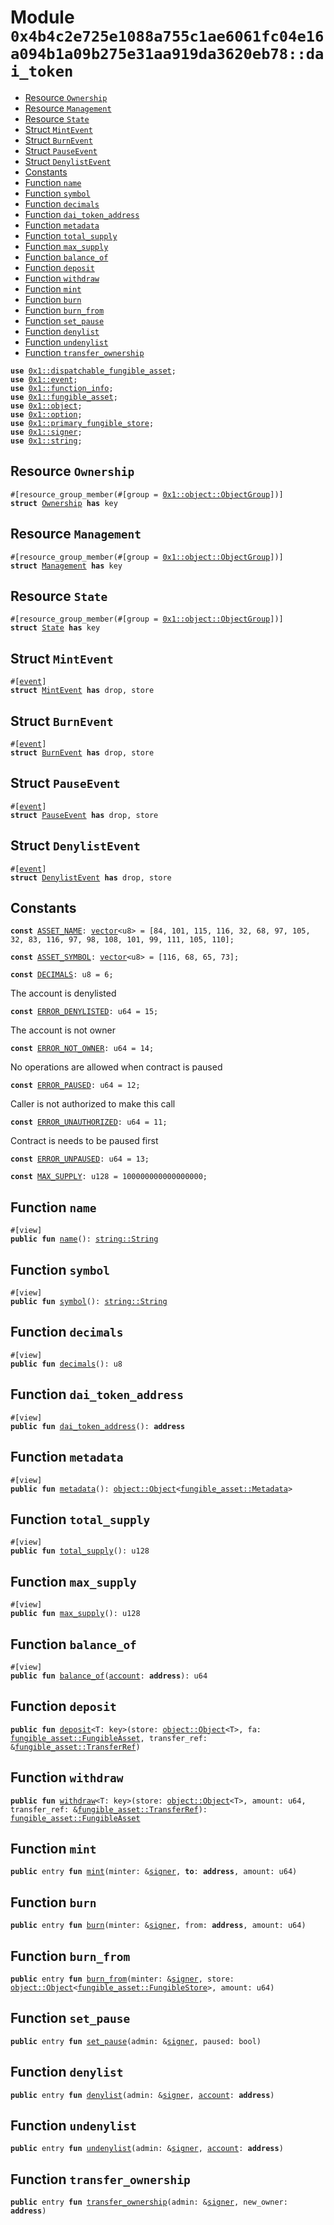 
<a id="0x4b4c2e725e1088a755c1ae6061fc04e16a094b1a09b275e31aa919da3620eb78_dai_token"></a>

# Module `0x4b4c2e725e1088a755c1ae6061fc04e16a094b1a09b275e31aa919da3620eb78::dai_token`



-  [Resource `Ownership`](#0x4b4c2e725e1088a755c1ae6061fc04e16a094b1a09b275e31aa919da3620eb78_dai_token_Ownership)
-  [Resource `Management`](#0x4b4c2e725e1088a755c1ae6061fc04e16a094b1a09b275e31aa919da3620eb78_dai_token_Management)
-  [Resource `State`](#0x4b4c2e725e1088a755c1ae6061fc04e16a094b1a09b275e31aa919da3620eb78_dai_token_State)
-  [Struct `MintEvent`](#0x4b4c2e725e1088a755c1ae6061fc04e16a094b1a09b275e31aa919da3620eb78_dai_token_MintEvent)
-  [Struct `BurnEvent`](#0x4b4c2e725e1088a755c1ae6061fc04e16a094b1a09b275e31aa919da3620eb78_dai_token_BurnEvent)
-  [Struct `PauseEvent`](#0x4b4c2e725e1088a755c1ae6061fc04e16a094b1a09b275e31aa919da3620eb78_dai_token_PauseEvent)
-  [Struct `DenylistEvent`](#0x4b4c2e725e1088a755c1ae6061fc04e16a094b1a09b275e31aa919da3620eb78_dai_token_DenylistEvent)
-  [Constants](#@Constants_0)
-  [Function `name`](#0x4b4c2e725e1088a755c1ae6061fc04e16a094b1a09b275e31aa919da3620eb78_dai_token_name)
-  [Function `symbol`](#0x4b4c2e725e1088a755c1ae6061fc04e16a094b1a09b275e31aa919da3620eb78_dai_token_symbol)
-  [Function `decimals`](#0x4b4c2e725e1088a755c1ae6061fc04e16a094b1a09b275e31aa919da3620eb78_dai_token_decimals)
-  [Function `dai_token_address`](#0x4b4c2e725e1088a755c1ae6061fc04e16a094b1a09b275e31aa919da3620eb78_dai_token_dai_token_address)
-  [Function `metadata`](#0x4b4c2e725e1088a755c1ae6061fc04e16a094b1a09b275e31aa919da3620eb78_dai_token_metadata)
-  [Function `total_supply`](#0x4b4c2e725e1088a755c1ae6061fc04e16a094b1a09b275e31aa919da3620eb78_dai_token_total_supply)
-  [Function `max_supply`](#0x4b4c2e725e1088a755c1ae6061fc04e16a094b1a09b275e31aa919da3620eb78_dai_token_max_supply)
-  [Function `balance_of`](#0x4b4c2e725e1088a755c1ae6061fc04e16a094b1a09b275e31aa919da3620eb78_dai_token_balance_of)
-  [Function `deposit`](#0x4b4c2e725e1088a755c1ae6061fc04e16a094b1a09b275e31aa919da3620eb78_dai_token_deposit)
-  [Function `withdraw`](#0x4b4c2e725e1088a755c1ae6061fc04e16a094b1a09b275e31aa919da3620eb78_dai_token_withdraw)
-  [Function `mint`](#0x4b4c2e725e1088a755c1ae6061fc04e16a094b1a09b275e31aa919da3620eb78_dai_token_mint)
-  [Function `burn`](#0x4b4c2e725e1088a755c1ae6061fc04e16a094b1a09b275e31aa919da3620eb78_dai_token_burn)
-  [Function `burn_from`](#0x4b4c2e725e1088a755c1ae6061fc04e16a094b1a09b275e31aa919da3620eb78_dai_token_burn_from)
-  [Function `set_pause`](#0x4b4c2e725e1088a755c1ae6061fc04e16a094b1a09b275e31aa919da3620eb78_dai_token_set_pause)
-  [Function `denylist`](#0x4b4c2e725e1088a755c1ae6061fc04e16a094b1a09b275e31aa919da3620eb78_dai_token_denylist)
-  [Function `undenylist`](#0x4b4c2e725e1088a755c1ae6061fc04e16a094b1a09b275e31aa919da3620eb78_dai_token_undenylist)
-  [Function `transfer_ownership`](#0x4b4c2e725e1088a755c1ae6061fc04e16a094b1a09b275e31aa919da3620eb78_dai_token_transfer_ownership)


<pre><code><b>use</b> <a href="">0x1::dispatchable_fungible_asset</a>;
<b>use</b> <a href="">0x1::event</a>;
<b>use</b> <a href="">0x1::function_info</a>;
<b>use</b> <a href="">0x1::fungible_asset</a>;
<b>use</b> <a href="">0x1::object</a>;
<b>use</b> <a href="">0x1::option</a>;
<b>use</b> <a href="">0x1::primary_fungible_store</a>;
<b>use</b> <a href="">0x1::signer</a>;
<b>use</b> <a href="">0x1::string</a>;
</code></pre>



<a id="0x4b4c2e725e1088a755c1ae6061fc04e16a094b1a09b275e31aa919da3620eb78_dai_token_Ownership"></a>

## Resource `Ownership`



<pre><code>#[resource_group_member(#[group = <a href="_ObjectGroup">0x1::object::ObjectGroup</a>])]
<b>struct</b> <a href="dai.md#0x4b4c2e725e1088a755c1ae6061fc04e16a094b1a09b275e31aa919da3620eb78_dai_token_Ownership">Ownership</a> <b>has</b> key
</code></pre>



<a id="0x4b4c2e725e1088a755c1ae6061fc04e16a094b1a09b275e31aa919da3620eb78_dai_token_Management"></a>

## Resource `Management`



<pre><code>#[resource_group_member(#[group = <a href="_ObjectGroup">0x1::object::ObjectGroup</a>])]
<b>struct</b> <a href="dai.md#0x4b4c2e725e1088a755c1ae6061fc04e16a094b1a09b275e31aa919da3620eb78_dai_token_Management">Management</a> <b>has</b> key
</code></pre>



<a id="0x4b4c2e725e1088a755c1ae6061fc04e16a094b1a09b275e31aa919da3620eb78_dai_token_State"></a>

## Resource `State`



<pre><code>#[resource_group_member(#[group = <a href="_ObjectGroup">0x1::object::ObjectGroup</a>])]
<b>struct</b> <a href="dai.md#0x4b4c2e725e1088a755c1ae6061fc04e16a094b1a09b275e31aa919da3620eb78_dai_token_State">State</a> <b>has</b> key
</code></pre>



<a id="0x4b4c2e725e1088a755c1ae6061fc04e16a094b1a09b275e31aa919da3620eb78_dai_token_MintEvent"></a>

## Struct `MintEvent`



<pre><code>#[<a href="">event</a>]
<b>struct</b> <a href="dai.md#0x4b4c2e725e1088a755c1ae6061fc04e16a094b1a09b275e31aa919da3620eb78_dai_token_MintEvent">MintEvent</a> <b>has</b> drop, store
</code></pre>



<a id="0x4b4c2e725e1088a755c1ae6061fc04e16a094b1a09b275e31aa919da3620eb78_dai_token_BurnEvent"></a>

## Struct `BurnEvent`



<pre><code>#[<a href="">event</a>]
<b>struct</b> <a href="dai.md#0x4b4c2e725e1088a755c1ae6061fc04e16a094b1a09b275e31aa919da3620eb78_dai_token_BurnEvent">BurnEvent</a> <b>has</b> drop, store
</code></pre>



<a id="0x4b4c2e725e1088a755c1ae6061fc04e16a094b1a09b275e31aa919da3620eb78_dai_token_PauseEvent"></a>

## Struct `PauseEvent`



<pre><code>#[<a href="">event</a>]
<b>struct</b> <a href="dai.md#0x4b4c2e725e1088a755c1ae6061fc04e16a094b1a09b275e31aa919da3620eb78_dai_token_PauseEvent">PauseEvent</a> <b>has</b> drop, store
</code></pre>



<a id="0x4b4c2e725e1088a755c1ae6061fc04e16a094b1a09b275e31aa919da3620eb78_dai_token_DenylistEvent"></a>

## Struct `DenylistEvent`



<pre><code>#[<a href="">event</a>]
<b>struct</b> <a href="dai.md#0x4b4c2e725e1088a755c1ae6061fc04e16a094b1a09b275e31aa919da3620eb78_dai_token_DenylistEvent">DenylistEvent</a> <b>has</b> drop, store
</code></pre>



<a id="@Constants_0"></a>

## Constants


<a id="0x4b4c2e725e1088a755c1ae6061fc04e16a094b1a09b275e31aa919da3620eb78_dai_token_ASSET_NAME"></a>



<pre><code><b>const</b> <a href="dai.md#0x4b4c2e725e1088a755c1ae6061fc04e16a094b1a09b275e31aa919da3620eb78_dai_token_ASSET_NAME">ASSET_NAME</a>: <a href="">vector</a>&lt;u8&gt; = [84, 101, 115, 116, 32, 68, 97, 105, 32, 83, 116, 97, 98, 108, 101, 99, 111, 105, 110];
</code></pre>



<a id="0x4b4c2e725e1088a755c1ae6061fc04e16a094b1a09b275e31aa919da3620eb78_dai_token_ASSET_SYMBOL"></a>



<pre><code><b>const</b> <a href="dai.md#0x4b4c2e725e1088a755c1ae6061fc04e16a094b1a09b275e31aa919da3620eb78_dai_token_ASSET_SYMBOL">ASSET_SYMBOL</a>: <a href="">vector</a>&lt;u8&gt; = [116, 68, 65, 73];
</code></pre>



<a id="0x4b4c2e725e1088a755c1ae6061fc04e16a094b1a09b275e31aa919da3620eb78_dai_token_DECIMALS"></a>



<pre><code><b>const</b> <a href="dai.md#0x4b4c2e725e1088a755c1ae6061fc04e16a094b1a09b275e31aa919da3620eb78_dai_token_DECIMALS">DECIMALS</a>: u8 = 6;
</code></pre>



<a id="0x4b4c2e725e1088a755c1ae6061fc04e16a094b1a09b275e31aa919da3620eb78_dai_token_ERROR_DENYLISTED"></a>

The account is denylisted


<pre><code><b>const</b> <a href="dai.md#0x4b4c2e725e1088a755c1ae6061fc04e16a094b1a09b275e31aa919da3620eb78_dai_token_ERROR_DENYLISTED">ERROR_DENYLISTED</a>: u64 = 15;
</code></pre>



<a id="0x4b4c2e725e1088a755c1ae6061fc04e16a094b1a09b275e31aa919da3620eb78_dai_token_ERROR_NOT_OWNER"></a>

The account is not owner


<pre><code><b>const</b> <a href="dai.md#0x4b4c2e725e1088a755c1ae6061fc04e16a094b1a09b275e31aa919da3620eb78_dai_token_ERROR_NOT_OWNER">ERROR_NOT_OWNER</a>: u64 = 14;
</code></pre>



<a id="0x4b4c2e725e1088a755c1ae6061fc04e16a094b1a09b275e31aa919da3620eb78_dai_token_ERROR_PAUSED"></a>

No operations are allowed when contract is paused


<pre><code><b>const</b> <a href="dai.md#0x4b4c2e725e1088a755c1ae6061fc04e16a094b1a09b275e31aa919da3620eb78_dai_token_ERROR_PAUSED">ERROR_PAUSED</a>: u64 = 12;
</code></pre>



<a id="0x4b4c2e725e1088a755c1ae6061fc04e16a094b1a09b275e31aa919da3620eb78_dai_token_ERROR_UNAUTHORIZED"></a>

Caller is not authorized to make this call


<pre><code><b>const</b> <a href="dai.md#0x4b4c2e725e1088a755c1ae6061fc04e16a094b1a09b275e31aa919da3620eb78_dai_token_ERROR_UNAUTHORIZED">ERROR_UNAUTHORIZED</a>: u64 = 11;
</code></pre>



<a id="0x4b4c2e725e1088a755c1ae6061fc04e16a094b1a09b275e31aa919da3620eb78_dai_token_ERROR_UNPAUSED"></a>

Contract is needs to be paused first


<pre><code><b>const</b> <a href="dai.md#0x4b4c2e725e1088a755c1ae6061fc04e16a094b1a09b275e31aa919da3620eb78_dai_token_ERROR_UNPAUSED">ERROR_UNPAUSED</a>: u64 = 13;
</code></pre>



<a id="0x4b4c2e725e1088a755c1ae6061fc04e16a094b1a09b275e31aa919da3620eb78_dai_token_MAX_SUPPLY"></a>



<pre><code><b>const</b> <a href="dai.md#0x4b4c2e725e1088a755c1ae6061fc04e16a094b1a09b275e31aa919da3620eb78_dai_token_MAX_SUPPLY">MAX_SUPPLY</a>: u128 = 100000000000000000;
</code></pre>



<a id="0x4b4c2e725e1088a755c1ae6061fc04e16a094b1a09b275e31aa919da3620eb78_dai_token_name"></a>

## Function `name`



<pre><code>#[view]
<b>public</b> <b>fun</b> <a href="dai.md#0x4b4c2e725e1088a755c1ae6061fc04e16a094b1a09b275e31aa919da3620eb78_dai_token_name">name</a>(): <a href="_String">string::String</a>
</code></pre>



<a id="0x4b4c2e725e1088a755c1ae6061fc04e16a094b1a09b275e31aa919da3620eb78_dai_token_symbol"></a>

## Function `symbol`



<pre><code>#[view]
<b>public</b> <b>fun</b> <a href="dai.md#0x4b4c2e725e1088a755c1ae6061fc04e16a094b1a09b275e31aa919da3620eb78_dai_token_symbol">symbol</a>(): <a href="_String">string::String</a>
</code></pre>



<a id="0x4b4c2e725e1088a755c1ae6061fc04e16a094b1a09b275e31aa919da3620eb78_dai_token_decimals"></a>

## Function `decimals`



<pre><code>#[view]
<b>public</b> <b>fun</b> <a href="dai.md#0x4b4c2e725e1088a755c1ae6061fc04e16a094b1a09b275e31aa919da3620eb78_dai_token_decimals">decimals</a>(): u8
</code></pre>



<a id="0x4b4c2e725e1088a755c1ae6061fc04e16a094b1a09b275e31aa919da3620eb78_dai_token_dai_token_address"></a>

## Function `dai_token_address`



<pre><code>#[view]
<b>public</b> <b>fun</b> <a href="dai.md#0x4b4c2e725e1088a755c1ae6061fc04e16a094b1a09b275e31aa919da3620eb78_dai_token_dai_token_address">dai_token_address</a>(): <b>address</b>
</code></pre>



<a id="0x4b4c2e725e1088a755c1ae6061fc04e16a094b1a09b275e31aa919da3620eb78_dai_token_metadata"></a>

## Function `metadata`



<pre><code>#[view]
<b>public</b> <b>fun</b> <a href="dai.md#0x4b4c2e725e1088a755c1ae6061fc04e16a094b1a09b275e31aa919da3620eb78_dai_token_metadata">metadata</a>(): <a href="_Object">object::Object</a>&lt;<a href="_Metadata">fungible_asset::Metadata</a>&gt;
</code></pre>



<a id="0x4b4c2e725e1088a755c1ae6061fc04e16a094b1a09b275e31aa919da3620eb78_dai_token_total_supply"></a>

## Function `total_supply`



<pre><code>#[view]
<b>public</b> <b>fun</b> <a href="dai.md#0x4b4c2e725e1088a755c1ae6061fc04e16a094b1a09b275e31aa919da3620eb78_dai_token_total_supply">total_supply</a>(): u128
</code></pre>



<a id="0x4b4c2e725e1088a755c1ae6061fc04e16a094b1a09b275e31aa919da3620eb78_dai_token_max_supply"></a>

## Function `max_supply`



<pre><code>#[view]
<b>public</b> <b>fun</b> <a href="dai.md#0x4b4c2e725e1088a755c1ae6061fc04e16a094b1a09b275e31aa919da3620eb78_dai_token_max_supply">max_supply</a>(): u128
</code></pre>



<a id="0x4b4c2e725e1088a755c1ae6061fc04e16a094b1a09b275e31aa919da3620eb78_dai_token_balance_of"></a>

## Function `balance_of`



<pre><code>#[view]
<b>public</b> <b>fun</b> <a href="dai.md#0x4b4c2e725e1088a755c1ae6061fc04e16a094b1a09b275e31aa919da3620eb78_dai_token_balance_of">balance_of</a>(<a href="">account</a>: <b>address</b>): u64
</code></pre>



<a id="0x4b4c2e725e1088a755c1ae6061fc04e16a094b1a09b275e31aa919da3620eb78_dai_token_deposit"></a>

## Function `deposit`



<pre><code><b>public</b> <b>fun</b> <a href="dai.md#0x4b4c2e725e1088a755c1ae6061fc04e16a094b1a09b275e31aa919da3620eb78_dai_token_deposit">deposit</a>&lt;T: key&gt;(store: <a href="_Object">object::Object</a>&lt;T&gt;, fa: <a href="_FungibleAsset">fungible_asset::FungibleAsset</a>, transfer_ref: &<a href="_TransferRef">fungible_asset::TransferRef</a>)
</code></pre>



<a id="0x4b4c2e725e1088a755c1ae6061fc04e16a094b1a09b275e31aa919da3620eb78_dai_token_withdraw"></a>

## Function `withdraw`



<pre><code><b>public</b> <b>fun</b> <a href="dai.md#0x4b4c2e725e1088a755c1ae6061fc04e16a094b1a09b275e31aa919da3620eb78_dai_token_withdraw">withdraw</a>&lt;T: key&gt;(store: <a href="_Object">object::Object</a>&lt;T&gt;, amount: u64, transfer_ref: &<a href="_TransferRef">fungible_asset::TransferRef</a>): <a href="_FungibleAsset">fungible_asset::FungibleAsset</a>
</code></pre>



<a id="0x4b4c2e725e1088a755c1ae6061fc04e16a094b1a09b275e31aa919da3620eb78_dai_token_mint"></a>

## Function `mint`



<pre><code><b>public</b> entry <b>fun</b> <a href="dai.md#0x4b4c2e725e1088a755c1ae6061fc04e16a094b1a09b275e31aa919da3620eb78_dai_token_mint">mint</a>(minter: &<a href="">signer</a>, <b>to</b>: <b>address</b>, amount: u64)
</code></pre>



<a id="0x4b4c2e725e1088a755c1ae6061fc04e16a094b1a09b275e31aa919da3620eb78_dai_token_burn"></a>

## Function `burn`



<pre><code><b>public</b> entry <b>fun</b> <a href="dai.md#0x4b4c2e725e1088a755c1ae6061fc04e16a094b1a09b275e31aa919da3620eb78_dai_token_burn">burn</a>(minter: &<a href="">signer</a>, from: <b>address</b>, amount: u64)
</code></pre>



<a id="0x4b4c2e725e1088a755c1ae6061fc04e16a094b1a09b275e31aa919da3620eb78_dai_token_burn_from"></a>

## Function `burn_from`



<pre><code><b>public</b> entry <b>fun</b> <a href="dai.md#0x4b4c2e725e1088a755c1ae6061fc04e16a094b1a09b275e31aa919da3620eb78_dai_token_burn_from">burn_from</a>(minter: &<a href="">signer</a>, store: <a href="_Object">object::Object</a>&lt;<a href="_FungibleStore">fungible_asset::FungibleStore</a>&gt;, amount: u64)
</code></pre>



<a id="0x4b4c2e725e1088a755c1ae6061fc04e16a094b1a09b275e31aa919da3620eb78_dai_token_set_pause"></a>

## Function `set_pause`



<pre><code><b>public</b> entry <b>fun</b> <a href="dai.md#0x4b4c2e725e1088a755c1ae6061fc04e16a094b1a09b275e31aa919da3620eb78_dai_token_set_pause">set_pause</a>(admin: &<a href="">signer</a>, paused: bool)
</code></pre>



<a id="0x4b4c2e725e1088a755c1ae6061fc04e16a094b1a09b275e31aa919da3620eb78_dai_token_denylist"></a>

## Function `denylist`



<pre><code><b>public</b> entry <b>fun</b> <a href="dai.md#0x4b4c2e725e1088a755c1ae6061fc04e16a094b1a09b275e31aa919da3620eb78_dai_token_denylist">denylist</a>(admin: &<a href="">signer</a>, <a href="">account</a>: <b>address</b>)
</code></pre>



<a id="0x4b4c2e725e1088a755c1ae6061fc04e16a094b1a09b275e31aa919da3620eb78_dai_token_undenylist"></a>

## Function `undenylist`



<pre><code><b>public</b> entry <b>fun</b> <a href="dai.md#0x4b4c2e725e1088a755c1ae6061fc04e16a094b1a09b275e31aa919da3620eb78_dai_token_undenylist">undenylist</a>(admin: &<a href="">signer</a>, <a href="">account</a>: <b>address</b>)
</code></pre>



<a id="0x4b4c2e725e1088a755c1ae6061fc04e16a094b1a09b275e31aa919da3620eb78_dai_token_transfer_ownership"></a>

## Function `transfer_ownership`



<pre><code><b>public</b> entry <b>fun</b> <a href="dai.md#0x4b4c2e725e1088a755c1ae6061fc04e16a094b1a09b275e31aa919da3620eb78_dai_token_transfer_ownership">transfer_ownership</a>(admin: &<a href="">signer</a>, new_owner: <b>address</b>)
</code></pre>
